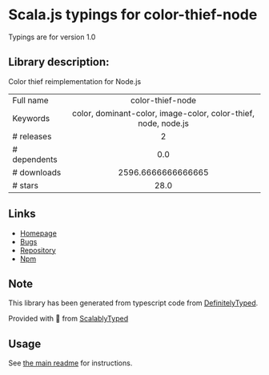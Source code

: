 
# Scala.js typings for color-thief-node

Typings are for version 1.0

## Library description:
Color thief reimplementation for Node.js

|                    |                 |
| ------------------ | :-------------: |
| Full name          | color-thief-node |
| Keywords           | color, dominant-color, image-color, color-thief, node, node.js |
| # releases         | 2 |
| # dependents       | 0.0 |
| # downloads        | 2596.6666666666665 |
| # stars            | 28.0 |

## Links
- [Homepage](https://github.com/zicodeng/color-thief-node#readme)
- [Bugs](https://github.com/zicodeng/color-thief-node/issues)
- [Repository](https://github.com/zicodeng/color-thief-node)
- [Npm](https://www.npmjs.com/package/color-thief-node)
    


## Note
This library has been generated from typescript code from [DefinitelyTyped](https://definitelytyped.org).

Provided with :purple_heart: from [ScalablyTyped](https://github.com/oyvindberg/ScalablyTyped)

## Usage
See [the main readme](../../readme.md) for instructions.


